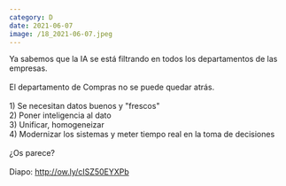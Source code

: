 ```yaml
--- 
category: D 
date: 2021-06-07 
image: /18_2021-06-07.jpeg 
--- 
```


Ya sabemos que la IA se está filtrando en todos los departamentos de las empresas. <br><br>El departamento de Compras no se puede quedar atrás. <br><br>1) Se necesitan datos buenos y "frescos"<br>2) Poner inteligencia al dato<br>3) Unificar, homogeneizar<br>4) Modernizar los sistemas y meter tiempo real en la toma de decisiones<br><br>¿Os parece?<br><br>Diapo: http://ow.ly/cISZ50EYXPb